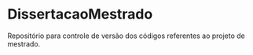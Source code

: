 # DissertacaoMestrado
 Repositório para controle de versão dos códigos referentes ao projeto de mestrado.
